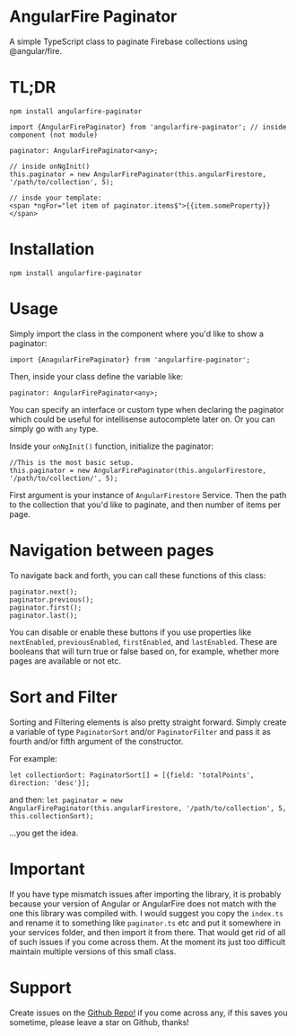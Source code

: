 # AngularFire Paginator
A simple TypeScript class to paginate Firebase collections using @angular/fire.


# TL;DR
```
npm install angularfire-paginator

import {AngularFirePaginator} from 'angularfire-paginator'; // inside component (not module)

paginator: AngularFirePaginator<any>;

// inside onNgInit()
this.paginator = new AngularFirePaginator(this.angularFirestore, '/path/to/collection', 5);

// insde your template:
<span *ngFor="let item of paginator.items$">{{item.someProperty}}</span>
```

# Installation
`npm install angularfire-paginator`

# Usage
Simply import the class in the component where you'd like to show a paginator:

`import {AnagularFirePaginator} from 'angularfire-paginator';`

Then, inside your class define the variable like:

`paginator: AngularFirePaginator<any>;`

You can specify an interface or custom type when declaring the paginator which could be useful for intellisense autocomplete later on. 
Or you can simply go with `any` type.

Inside your `onNgInit()` function, initialize the paginator:

```
//This is the most basic setup.
this.paginator = new AngularFirePaginator(this.angularFirestore, '/path/to/collection/', 5);
```
First argument is your instance of `AngularFirestore` Service. Then the path to the collection that you'd like to paginate, and then number of items per page.

# Navigation between pages
To navigate back and forth, you can call these functions of this class:

```
paginator.next();
paginator.previous();
paginator.first();
paginator.last();
```

You can disable or enable these buttons if you use properties like `nextEnabled`, `previousEnabled`, `firstEnabled`, and `lastEnabled`.
These are booleans that will turn true or false based on, for example, whether more pages are available or not etc.

# Sort and Filter

Sorting and Filtering elements is also pretty straight forward. Simply create a variable of type `PaginatorSort` and/or `PaginatorFilter` and pass it as fourth and/or fifth argument of the constructor.

For example:

`let collectionSort: PaginatorSort[] = [{field: 'totalPoints', direction: 'desc'}];`

and then:
`let paginator = new AngularFirePaginator(this.angularFirestore, '/path/to/collection', 5, this.collectionSort);`

...you get the idea.


# Important
If you have type mismatch issues after importing the library, it is probably because your version of Angular or 
AngularFire does not match with the one this library was compiled with. I would suggest you copy the `index.ts` and 
rename it to something like `paginator.ts` etc and put it somewhere in your services folder, and then import it from 
there. That would get rid of all of such issues if you come across them. At the moment its just too difficult maintain 
multiple versions of this small class.

# Support
Create issues on the [Github Repo!](https://github.com/ibnyusrat/angularfire-paginator/issues) if you come across any, if this saves you sometime, please leave a star on Github, thanks!
